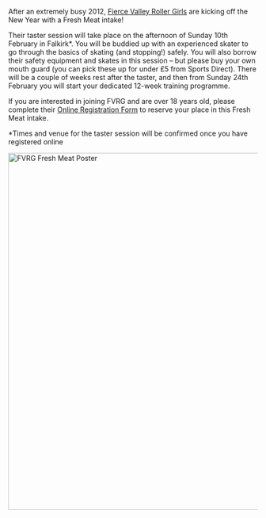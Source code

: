<html><body><p>After an extremely busy 2012, <a title="FVRG on Facebook" href="www.facebook.com/FierceValleyRG" target="_blank">Fierce Valley Roller Girls</a> are kicking off the New Year with a Fresh Meat intake!

Their taster session will take place on the afternoon of Sunday 10th February in Falkirk*. You will be buddied up with an experienced skater to go through the basics of skating (and stopping!) safely. You will also borrow their safety equipment and skates in this session – but please buy your own mouth guard (you can pick these up for under £5 from Sports Direct). There will be a couple of weeks rest after the taster, and then from Sunday 24th February you will start your dedicated 12-week training programme.

If you are interested in joining FVRG and are over 18 years old, please complete their <a title="FVRG Registration Form" href="http://www.fvrg.co.uk/fresh-meat.php" target="_blank">Online Registration Form</a> to reserve your place in this Fresh Meat intake.

*Times and venue for the taster session will be confirmed once you have registered online

<a href="http://www.scottishrollerderbyblog.com/posts/2013/01/04/fvrg-fresh-meat-10th-february-2013/fvrg_freshmeatposter-2/" rel="attachment wp-att-2059"><img class="aligncenter size-full wp-image-2059" alt="FVRG Fresh Meat Poster" src="http://www.scottishrollerderbyblog.com/2013/01/fvrg_freshmeatposter.jpg" width="509" height="720"></a></p></body></html>
